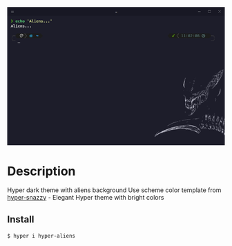 <div align="center">
  <img src="media/screenshot.png" alt="Hyper Aliens">
</div>

# Description

Hyper dark theme with aliens background
Use scheme color template from [hyper-snazzy](https://hyper.is/store/hyper-snazzy) - Elegant Hyper theme with bright colors

## Install

```bash
$ hyper i hyper-aliens
```
